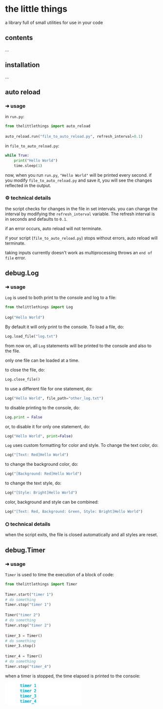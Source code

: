 # the little things

a library full of small utilities for use in your code

## contents
...
<!--TODO-->

## installation
...
<!--TODO-->

## auto reload

### ➜ usage

in ```run.py```:
```python
from thelittlethings import auto_reload

auto_reload.run("file_to_auto_reload.py", refresh_interval=0.1)
```

in ```file_to_auto_reload.py```:
```python
while True:
    print("Hello World")
    time.sleep(1)
```

now, when you run ```run.py```, ```"Hello World"``` will be printed every second. if you modify ```file_to_auto_reload.py``` and save it, you will see the changes reflected in the output.


### ⚙ technical details
the script checks for changes in the file in set intervals. you can change the interval by modifying the ```refresh_interval``` variable. The refresh interval is in seconds and defaults to ```0.1```.

if an error occurs, auto reload will not terminate.

if your script (```file_to_auto_reload.py```) stops without errors, auto reload will terminate.

taking inputs currently doesn't work as multiprocessing throws an ```end of file``` error.


## debug.Log

### ➜ usage
```Log``` is used to both print to the console and log to a file:
```python
from thelittlethings import Log

Log("Hello World")
```

By default it will only print to the console. To load a file, do:
```python
Log.load_file("log.txt")
```

from now on, all ```Log``` statements will be printed to the console and also to the file.

only one file can be loaded at a time.

to close the file, do:
```python
Log.close_file()
```

to use a different file for one statement, do:
```python
Log("Hello World", file_path="other_log.txt")
```

to disable printing to the console, do:
```python
Log.print = False
```

or, to disable it for only one statement, do:
```python
Log("Hello World", print=False)
```

```Log``` uses custom formatting for color and style. To change the text color, do:
```python
Log("[Text: Red]Hello World")
```

to change the background color, do:
```python
Log("[Background: Red]Hello World")
```

to change the text style, do:
```python
Log("[Style: Bright]Hello World")
```

color, background and style can be combined:
```python
Log("[Text: Red, Background: Green, Style: Bright]Hello World")
```

### ⛭ technical details
when the script exits, the file is closed automatically and all styles are reset.


## debug.Timer

### ➜ usage
```Timer``` is used to time the execution of a block of code:
```python
from thelittlethings import Timer

Timer.start("timer 1")
# do something
Timer.stop("timer 1")

Timer("timer 2")
# do something
Timer.stop("timer 2")

timer_3 = Timer()
# do something
timer_3.stop()

timer_4 = Timer()
# do something
Timer.stop("timer_4")
```

when a timer is stopped, the time elapsed is printed to the console:

<img src="https://raw.githubusercontent.com/dots-git/thelittlethings/master/docs/assets/Timer_output.png" width="250" height="70" />
